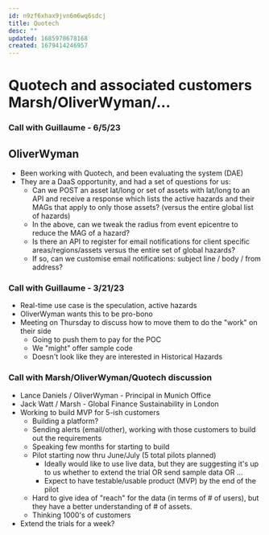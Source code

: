 ```yaml
---
id: n9zf6xhax9jvn6m6wq6sdcj
title: Quotech
desc: ""
updated: 1685978678168
created: 1679414246957
---
```


# Quotech and associated customers Marsh/OliverWyman/...

### Call with Guillaume - 6/5/23

## OliverWyman

- Been working with Quotech, and been evaluating the system (DAE)
- They are a DaaS opportunity, and had a set of questions for us:
  - Can we POST an asset lat/long or set of assets with lat/long to an API and receive a response which lists the active hazards and their MAGs that apply to only those assets? (versus the entire global list of hazards)
  - In the above, can we tweak the radius from event epicentre to reduce the MAG of a hazard?
  - Is there an API to register for email notifications for client specific areas/regions/assets versus the entire set of global hazards?
  - If so, can we customise email notifications: subject line / body / from address?

### Call with Guillaume - 3/21/23

- Real-time use case is the speculation, active hazards
- OliverWyman wants this to be pro-bono
- Meeting on Thursday to discuss how to move them to do the "work" on their side
  - Going to push them to pay for the POC
  - We "might" offer sample code
  - Doesn't look like they are interested in Historical Hazards

### Call with Marsh/OliverWyman/Quotech discussion

- Lance Daniels / OliverWyman - Principal in Munich Office
- Jack Watt / Marsh - Global Finance Sustainability in London
- Working to build MVP for 5-ish customers
  - Building a platform?
  - Sending alerts (email/other), working with those customers to build out the requirements
  - Speaking few months for starting to build
  - Pilot starting now thru June/July (5 total pilots planned)
    - Ideally would like to use live data, but they are suggesting it's up to us whether to extend the trial OR send sample data OR ...
    - Expect to have testable/usable product (MVP) by the end of the pilot
  - Hard to give idea of "reach" for the data (in terms of # of users), but they have a better understanding of # of assets.
  - Thinking 1000's of customers
- Extend the trials for a week?
